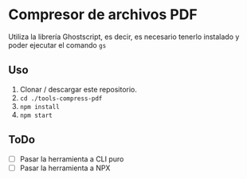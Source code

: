 # Compresor de archivos PDF

Utiliza la librería Ghostscript, es decir, es necesario tenerlo instalado y poder ejecutar el comando `gs`

## Uso

1. Clonar / descargar este repositorio.
2. `cd ./tools-compress-pdf`
3. `npm install`
4. `npm start`

## ToDo

- [ ] Pasar la herramienta a CLI puro
- [ ] Pasar la herramienta a NPX